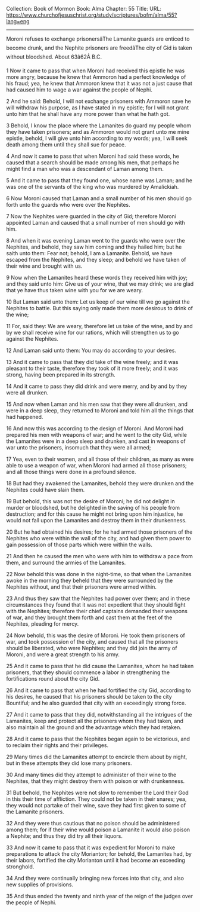 Collection: Book of Mormon
Book: Alma
Chapter: 55
Title: 
URL: https://www.churchofjesuschrist.org/study/scriptures/bofm/alma/55?lang=eng

---

Moroni refuses to exchange prisonersâThe Lamanite guards are enticed to become drunk, and the Nephite prisoners are freedâThe city of Gid is taken without bloodshed. About 63â62Â B.C.

1 Now it came to pass that when Moroni had received this epistle he was more angry, because he knew that Ammoron had a perfect knowledge of his fraud; yea, he knew that Ammoron knew that it was not a just cause that had caused him to wage a war against the people of Nephi.

2 And he said: Behold, I will not exchange prisoners with Ammoron save he will withdraw his purpose, as I have stated in my epistle; for I will not grant unto him that he shall have any more power than what he hath got.

3 Behold, I know the place where the Lamanites do guard my people whom they have taken prisoners; and as Ammoron would not grant unto me mine epistle, behold, I will give unto him according to my words; yea, I will seek death among them until they shall sue for peace.

4 And now it came to pass that when Moroni had said these words, he caused that a search should be made among his men, that perhaps he might find a man who was a descendant of Laman among them.

5 And it came to pass that they found one, whose name was Laman; and he was one of the servants of the king who was murdered by Amalickiah.

6 Now Moroni caused that Laman and a small number of his men should go forth unto the guards who were over the Nephites.

7 Now the Nephites were guarded in the city of Gid; therefore Moroni appointed Laman and caused that a small number of men should go with him.

8 And when it was evening Laman went to the guards who were over the Nephites, and behold, they saw him coming and they hailed him; but he saith unto them: Fear not; behold, I am a Lamanite. Behold, we have escaped from the Nephites, and they sleep; and behold we have taken of their wine and brought with us.

9 Now when the Lamanites heard these words they received him with joy; and they said unto him: Give us of your wine, that we may drink; we are glad that ye have thus taken wine with you for we are weary.

10 But Laman said unto them: Let us keep of our wine till we go against the Nephites to battle. But this saying only made them more desirous to drink of the wine;

11 For, said they: We are weary, therefore let us take of the wine, and by and by we shall receive wine for our rations, which will strengthen us to go against the Nephites.

12 And Laman said unto them: You may do according to your desires.

13 And it came to pass that they did take of the wine freely; and it was pleasant to their taste, therefore they took of it more freely; and it was strong, having been prepared in its strength.

14 And it came to pass they did drink and were merry, and by and by they were all drunken.

15 And now when Laman and his men saw that they were all drunken, and were in a deep sleep, they returned to Moroni and told him all the things that had happened.

16 And now this was according to the design of Moroni. And Moroni had prepared his men with weapons of war; and he went to the city Gid, while the Lamanites were in a deep sleep and drunken, and cast in weapons of war unto the prisoners, insomuch that they were all armed;

17 Yea, even to their women, and all those of their children, as many as were able to use a weapon of war, when Moroni had armed all those prisoners; and all those things were done in a profound silence.

18 But had they awakened the Lamanites, behold they were drunken and the Nephites could have slain them.

19 But behold, this was not the desire of Moroni; he did not delight in murder or bloodshed, but he delighted in the saving of his people from destruction; and for this cause he might not bring upon him injustice, he would not fall upon the Lamanites and destroy them in their drunkenness.

20 But he had obtained his desires; for he had armed those prisoners of the Nephites who were within the wall of the city, and had given them power to gain possession of those parts which were within the walls.

21 And then he caused the men who were with him to withdraw a pace from them, and surround the armies of the Lamanites.

22 Now behold this was done in the night-time, so that when the Lamanites awoke in the morning they beheld that they were surrounded by the Nephites without, and that their prisoners were armed within.

23 And thus they saw that the Nephites had power over them; and in these circumstances they found that it was not expedient that they should fight with the Nephites; therefore their chief captains demanded their weapons of war, and they brought them forth and cast them at the feet of the Nephites, pleading for mercy.

24 Now behold, this was the desire of Moroni. He took them prisoners of war, and took possession of the city, and caused that all the prisoners should be liberated, who were Nephites; and they did join the army of Moroni, and were a great strength to his army.

25 And it came to pass that he did cause the Lamanites, whom he had taken prisoners, that they should commence a labor in strengthening the fortifications round about the city Gid.

26 And it came to pass that when he had fortified the city Gid, according to his desires, he caused that his prisoners should be taken to the city Bountiful; and he also guarded that city with an exceedingly strong force.

27 And it came to pass that they did, notwithstanding all the intrigues of the Lamanites, keep and protect all the prisoners whom they had taken, and also maintain all the ground and the advantage which they had retaken.

28 And it came to pass that the Nephites began again to be victorious, and to reclaim their rights and their privileges.

29 Many times did the Lamanites attempt to encircle them about by night, but in these attempts they did lose many prisoners.

30 And many times did they attempt to administer of their wine to the Nephites, that they might destroy them with poison or with drunkenness.

31 But behold, the Nephites were not slow to remember the Lord their God in this their time of affliction. They could not be taken in their snares; yea, they would not partake of their wine, save they had first given to some of the Lamanite prisoners.

32 And they were thus cautious that no poison should be administered among them; for if their wine would poison a Lamanite it would also poison a Nephite; and thus they did try all their liquors.

33 And now it came to pass that it was expedient for Moroni to make preparations to attack the city Morianton; for behold, the Lamanites had, by their labors, fortified the city Morianton until it had become an exceeding stronghold.

34 And they were continually bringing new forces into that city, and also new supplies of provisions.

35 And thus ended the twenty and ninth year of the reign of the judges over the people of Nephi.
